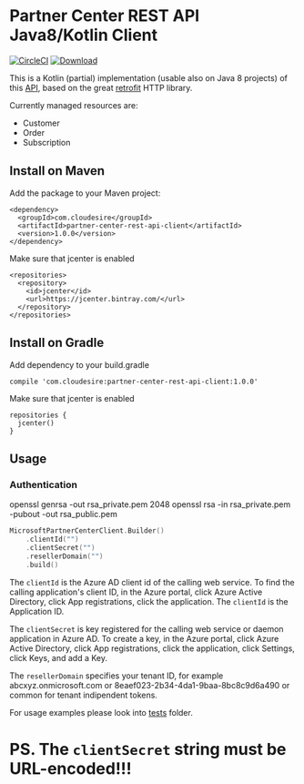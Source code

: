 # Partner Center REST API Java8/Kotlin Client

[![CircleCI](https://circleci.com/gh/ClouDesire/partner-center-rest-api-client.svg?style=svg&circle-token=a5c07114285cefe886525a9194b8e20be32d28d5)](https://circleci.com/gh/ClouDesire/partner-center-rest-api-client)  [ ![Download](https://api.bintray.com/packages/cloudesire/maven-releases/partner-center-rest-api-client/images/download.svg) ](https://bintray.com/cloudesire/maven-releases/partner-center-rest-api-client/_latestVersion) 

This is a Kotlin (partial) implementation (usable also on Java 8 projects) of this [API](https://docs.microsoft.com/en-us/partner-center/develop/partner-center-rest-api-reference), based on the great [retrofit](https://github.com/square/retrofit) HTTP library.

Currently managed resources are:

* Customer
* Order
* Subscription

## Install on Maven

Add the package to your Maven project:

    <dependency>
      <groupId>com.cloudesire</groupId>
      <artifactId>partner-center-rest-api-client</artifactId>
      <version>1.0.0</version>
    </dependency>

Make sure that jcenter is enabled

    <repositories>
      <repository>
        <id>jcenter</id>
        <url>https://jcenter.bintray.com/</url>
      </repository>
    </repositories>

## Install on Gradle

Add dependency to your build.gradle

    compile 'com.cloudesire:partner-center-rest-api-client:1.0.0'

Make sure that jcenter is enabled

    repositories {
      jcenter()
    }
    
## Usage

### Authentication

openssl genrsa -out rsa_private.pem 2048
openssl rsa -in rsa_private.pem -pubout -out rsa_public.pem

```kotlin
MicrosoftPartnerCenterClient.Builder()
    .clientId("")
    .clientSecret("")
    .resellerDomain("")
    .build()
```

The `clientId` is the Azure AD client id of the calling web service. To find the calling application's client ID, in the Azure portal, click Azure Active Directory, click App registrations, click the application. The `clientId` is the Application ID.
  
The `clientSecret` is key registered for the calling web service or daemon application in Azure AD. To create a key, in the Azure portal, click Azure Active Directory, click App registrations, click the application, click Settings, click Keys, and add a Key.
  
The `resellerDomain` specifies your tenant ID, for example abcxyz.onmicrosoft.com or 8eaef023-2b34-4da1-9baa-8bc8c9d6a490 or common for tenant indipendent tokens.  


For usage examples please look into [tests](https://github.com/ClouDesire/partner-center-rest-api-client/tree/master/src/test/kotlin/com/cloudesire/partnercenter) folder.


# PS. The `clientSecret` string must be URL-encoded!!!